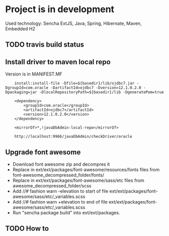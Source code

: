 # Project is in development
Used technology: Sencha ExtJS, Java, Spring, Hibernate, Maven, Embedded H2

## TODO travis build status

## Install driver to maven local repo
Version is in MANIFEST.MF

```
    install:install-file -Dfile=${basedir}/lib/ojdbc7.jar -DgroupId=com.oracle -DartifactId=ojdbc7 -Dversion=12.1.0.2.0 -Dpackaging=jar -DlocalRepositoryPath=${basedir}/lib -DgeneratePom=true
    
    <dependency>
        <groupId>com.oracle</groupId>
        <artifactId>ojdbc7</artifactId>
        <version>12.1.0.2.0</version>
    </dependency>
    
    <mirrorOf>*,!javaDbAdmin-local-repo</mirrorOf>
    
    http://localhost:9966/javaDbAdmin/checkDriver/oracle
```
## Upgrade font awesome

- Download font awesome zip and decompres it
- Replace in ext/ext/packages/font-awesome/resources/fonts files from font-awesome_decompressed_folder/fonts/
- Replace in ext/ext/packages/font-awesome/sass/etc files from awesome_decompressed_folder/scss
- Add //# fashion warn -elevation to start of file ext/ext/packages/font-awesome/sass/etc/_variables.scss
- Add //# fashion warn +elevation to end of file ext/ext/packages/font-awesome/sass/etc/_variables.scss
- Run "sencha package build" into ext/ext/packages.

## TODO How to
